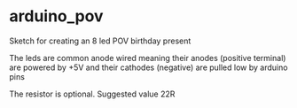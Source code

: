 # arduino_pov
Sketch for creating an 8 led POV birthday present

The leds are common anode wired meaning their anodes (positive terminal) are powered by +5V and their cathodes (negative) are pulled low by arduino pins

The resistor is optional. Suggested value 22R 
